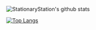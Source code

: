 ![StationaryStation's github stats](https://github-readme-stats.vercel.app/api?username=stationaryStation)

[![Top Langs](https://github-readme-stats.vercel.app/api/top-langs/?username=stationaryStation)](https://github.com/stationaryStation/github-readme-stats)

